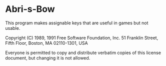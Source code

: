 # Abri-s-Bow
This program makes assignable keys that are useful in games but not usable.

Copyright (C) 1989, 1991 Free Software Foundation, Inc.
51 Franklin Street, Fifth Floor, Boston, MA  02110-1301, USA

Everyone is permitted to copy and distribute verbatim copies
of this license document, but changing it is not allowed.
